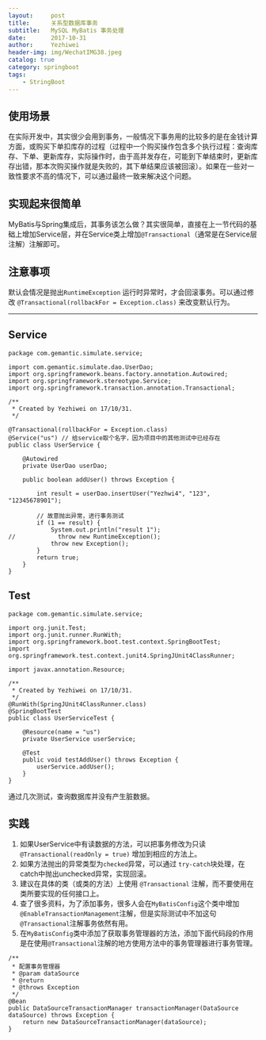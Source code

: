 ```yaml
---
layout:     post
title:      关系型数据库事务
subtitle:   MySQL MyBatis 事务处理
date:       2017-10-31
author:     Yezhiwei
header-img: img/WechatIMG38.jpeg
catalog: true
category: springboot
tags:
    - StringBoot
---
```


## 使用场景

在实际开发中，其实很少会用到事务，一般情况下事务用的比较多的是在金钱计算方面，或购买下单扣库存的过程（过程中一个购买操作包含多个执行过程：查询库存、下单、更新库存，实际操作时，由于高并发存在，可能到下单结束时，更新库存出错，那本次购买操作就是失败的，其下单结果应该被回滚）。如果在一些对一致性要求不高的情况下，可以通过最终一致来解决这个问题。

## 实现起来很简单
MyBatis与Spring集成后，其事务该怎么做？其实很简单，直接在上一节代码的基础上增加Service层，并在Service类上增加`@Transactional`（通常是在Service层注解）注解即可。

## 注意事项
默认会情况是抛出`RuntimeException` 运行时异常时，才会回滚事务。可以通过修改 `@Transactional(rollbackFor = Exception.class)` 来改变默认行为。

*** 

## Service

```
package com.gemantic.simulate.service;

import com.gemantic.simulate.dao.UserDao;
import org.springframework.beans.factory.annotation.Autowired;
import org.springframework.stereotype.Service;
import org.springframework.transaction.annotation.Transactional;

/**
 * Created by Yezhiwei on 17/10/31.
 */

@Transactional(rollbackFor = Exception.class)
@Service("us") // 给service取个名字，因为项目中的其他测试中已经存在
public class UserService {

    @Autowired
    private UserDao userDao;

    public boolean addUser() throws Exception {

        int result = userDao.insertUser("Yezhwi4", "123", "12345678901");

        // 故意抛出异常，进行事务测试
        if (1 == result) {
            System.out.println("result 1");
//            throw new RuntimeException();
            throw new Exception();
        }
        return true;
    }
}

```

## Test

```
package com.gemantic.simulate.service;

import org.junit.Test;
import org.junit.runner.RunWith;
import org.springframework.boot.test.context.SpringBootTest;
import org.springframework.test.context.junit4.SpringJUnit4ClassRunner;

import javax.annotation.Resource;

/**
 * Created by Yezhiwei on 17/10/31.
 */
@RunWith(SpringJUnit4ClassRunner.class)
@SpringBootTest
public class UserServiceTest {

    @Resource(name = "us")
    private UserService userService;

    @Test
    public void testAddUser() throws Exception {
        userService.addUser();
    }
}
```
通过几次测试，查询数据库并没有产生脏数据。

## 实践

1. 如果UserService中有读数据的方法，可以把事务修改为只读 `@Transactional(readOnly = true)` 增加到相应的方法上。
2. 如果方法抛出的异常类型为`checked`异常，可以通过 `try-catch`块处理，在catch中抛出unchecked异常，实现回滚。
3. 建议在具体的类（或类的方法）上使用 `@Transactional` 注解，而不要使用在类所要实现的任何接口上。
4. 查了很多资料，为了添加事务，很多人会在`MyBatisConfig`这个类中增加`@EnableTransactionManagement`注解，但是实际测试中不加这句`@Transactional`注解事务依然有用。
5. 在`MyBatisConfig`类中添加了获取事务管理器的方法，添加下面代码段的作用是在使用`@Transactional`注解的地方使用方法中的事务管理器进行事务管理。

```
/**
 * 配置事务管理器
 * @param dataSource
 * @return
 * @throws Exception
 */
@Bean
public DataSourceTransactionManager transactionManager(DataSource dataSource) throws Exception {
    return new DataSourceTransactionManager(dataSource);
}
```











